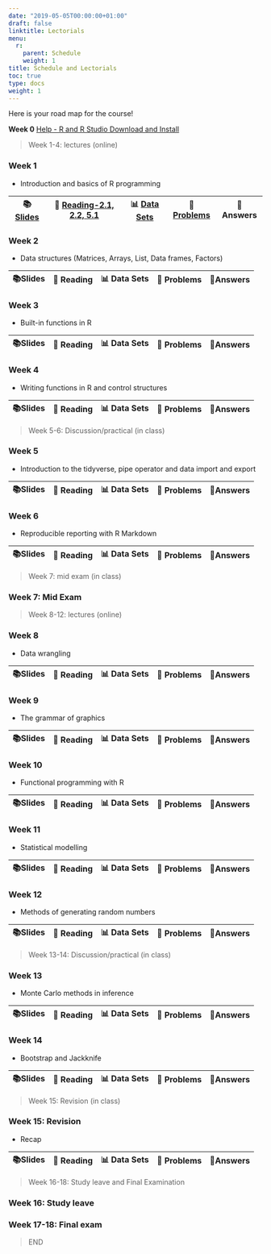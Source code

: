 ```yaml
---
date: "2019-05-05T00:00:00+01:00"
draft: false
linktitle: Lectorials
menu:
  r:
    parent: Schedule 
    weight: 1
title: Schedule and Lectorials
toc: true
type: docs
weight: 1
---
```


Here is your road map for the course!

**Week 0**  [Help - R and R Studio Download and Install](https://edify-thiyanga.netlify.app/installation/)

> Week 1-4: lectures (online)

### Week 1

- Introduction and basics of R programming

   

| 📚[Slides](/Slides/2020s1STA5173_0/l1.html)  	| 📒 [Reading-2.1, 2.2, 5.1](https://rstudio-education.github.io/hopr/basics.html)  	| 📊 [Data Sets](https://www.who.int/docs/default-source/coronaviruse/situation-reports/20200210-sitrep-21-ncov.pdf?sfvrsn=947679ef_2) 	| 📎 [Problems](https://thiyanga.netlify.app/slides/2020s1sta5173_0/l1#61) 	| 🔖Answers |
|:-:	|:-:	|:-:	|:-:	|:-:	|


### Week 2

- Data structures (Matrices, Arrays, List, Data frames, Factors)

| 📚Slides  	| 📒 Reading  	| 📊 Data Sets 	| 📎 Problems 	| 🔖Answers |
|:-:	|:-:	|:-:	|:-:	|:-:	|

### Week 3

- Built-in functions in R

| 📚Slides  	| 📒 Reading  	| 📊 Data Sets 	| 📎 Problems 	| 🔖Answers |
|:-:	|:-:	|:-:	|:-:	|:-:	|

### Week 4

- Writing functions in R and control structures

| 📚Slides  	| 📒 Reading  	| 📊 Data Sets 	| 📎 Problems 	| 🔖Answers |
|:-:	|:-:	|:-:	|:-:	|:-:	|

> Week 5-6: Discussion/practical (in class)

### Week 5

- Introduction to the tidyverse, pipe operator and data import and export

| 📚Slides  	| 📒 Reading  	| 📊 Data Sets 	| 📎 Problems 	| 🔖Answers |
|:-:	|:-:	|:-:	|:-:	|:-:	|



### Week 6

- Reproducible reporting with R Markdown

| 📚Slides  	| 📒 Reading  	| 📊 Data Sets 	| 📎 Problems 	| 🔖Answers |
|:-:	|:-:	|:-:	|:-:	|:-:	|

> Week 7: mid exam  (in class)

### Week 7: Mid Exam

> Week 8-12:  lectures (online)

### Week 8

- Data wrangling

| 📚Slides  	| 📒 Reading  	| 📊 Data Sets 	| 📎 Problems 	| 🔖Answers |
|:-:	|:-:	|:-:	|:-:	|:-:	|


### Week 9

- The grammar of graphics

| 📚Slides  	| 📒 Reading  	| 📊 Data Sets 	| 📎 Problems 	| 🔖Answers |
|:-:	|:-:	|:-:	|:-:	|:-:	|


### Week 10

- Functional programming with R

| 📚Slides  	| 📒 Reading  	| 📊 Data Sets 	| 📎 Problems 	| 🔖Answers |
|:-:	|:-:	|:-:	|:-:	|:-:	|


### Week 11

- Statistical modelling

| 📚Slides  	| 📒 Reading  	| 📊 Data Sets 	| 📎 Problems 	| 🔖Answers |
|:-:	|:-:	|:-:	|:-:	|:-:	|

### Week 12

- Methods of generating random numbers

| 📚Slides  	| 📒 Reading  	| 📊 Data Sets 	| 📎 Problems 	| 🔖Answers |
|:-:	|:-:	|:-:	|:-:	|:-:	|


> Week 13-14:  Discussion/practical (in class)

### Week 13

- Monte Carlo methods in inference

| 📚Slides  	| 📒 Reading  	| 📊 Data Sets 	| 📎 Problems 	| 🔖Answers |
|:-:	|:-:	|:-:	|:-:	|:-:	|

### Week 14

- Bootstrap and Jackknife

| 📚Slides  	| 📒 Reading  	| 📊 Data Sets 	| 📎 Problems 	| 🔖Answers |
|:-:	|:-:	|:-:	|:-:	|:-:	|



> Week 15: Revision (in class)

### Week 15: Revision

- Recap

| 📚Slides  	| 📒 Reading  	| 📊 Data Sets 	| 📎 Problems 	| 🔖Answers |
|:-:	|:-:	|:-:	|:-:	|:-:	|
> Week 16-18: Study leave and Final Examination

### Week 16: Study leave



### Week 17-18: Final exam

> END
